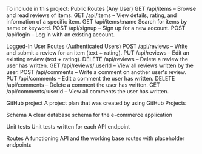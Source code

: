 To include in this project:
Public Routes (Any User)
GET /api/items – Browse and read reviews of items.
GET /api/items – View details, rating, and information of a specific item.
GET /api/items/:name Search for items by name or keyword.
POST /api/signup – Sign up for a new account.
POST /api/login – Log in with an existing account.

Logged-In User Routes (Authenticated Users)
POST /api/reviews – Write and submit a review for an item (text + rating).
PUT /api/reviews – Edit an existing review (text + rating).
DELETE /api/reviews – Delete a review the user has written.
GET /api/reviews/:userId – View all reviews written by the user.
POST /api/comments – Write a comment on another user's review.
PUT /api/comments – Edit a comment the user has written.
DELETE /api/comments – Delete a comment the user has written.
GET /api/comments/:userId – View all comments the user has written.

GitHub project
A project plan that was created by using GitHub Projects

Schema
A clear database schema for the e-commerce application

Unit tests
Unit tests written for each API endpoint

Routes
A functioning API and the working base routes with placeholder endpoints